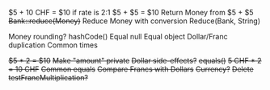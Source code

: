 $5 + 10 CHF = $10 if rate is 2:1
$5 + $5 = $10
Return Money from $5 + $5
~~Bank::reduce(Money)~~
Reduce Money with conversion
Reduce(Bank, String)

Money rounding?
hashCode()
Equal null
Equal object
Dollar/Franc duplication
Common times

~~$5 * 2 = $10~~
~~Make "amount" private~~
~~Dollar side-effects?~~
~~equals()~~
~~5 CHF * 2 = 10 CHF~~
~~Common equals~~
~~Compare Francs with Dollars~~
~~Currency?~~
~~Delete testFrancMultiplication?~~
